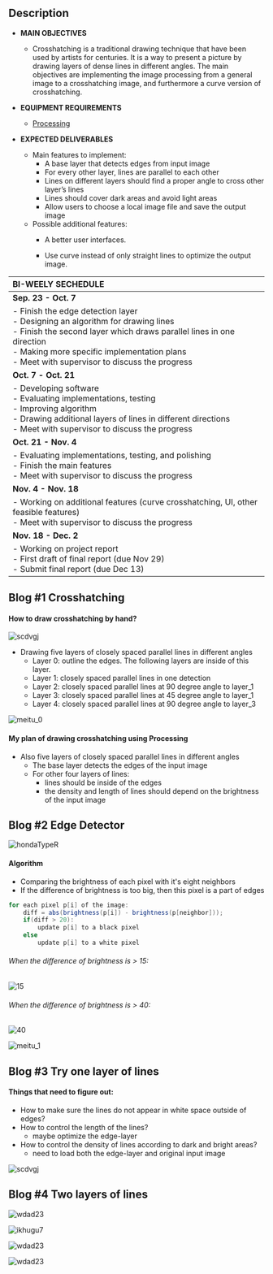 ## Description

- **MAIN OBJECTIVES**

  - Crosshatching is a traditional drawing technique that have been used by
    artists for centuries. It is a way to present a picture by drawing layers of
    dense lines in different angles. The main objectives are implementing the image processing from a general image to a crosshatching image, and furthermore a curve version of crosshatching.

- **EQUIPMENT REQUIREMENTS**

  - [Processing](https://processing.org/)

- **EXPECTED DELIVERABLES**

  - Main features to implement:
    - A base layer that detects edges from input image
    - For every other layer, lines are parallel to each other
    - Lines on different layers should find a proper angle to cross other layer’s lines
    - Lines should cover dark areas and avoid light areas
    - Allow users to choose a local image file and save the output image
  - Possible additional features:
    - A better user interfaces.
    
    - Use curve instead of only straight lines to optimize the output image.
    
      

| **BI-WEELY SECHEDULE**                                       |
| :----------------------------------------------------------- |
| **Sep. 23   -   Oct.   7**                                   |
|  - Finish the edge detection layer  <br>                                                                                                  -  Designing an algorithm for drawing lines      <br>                                                                                    -  Finish the second layer which draws parallel lines in one   direction     <br>                                                        -  Making more specific implementation   plans         <br>                                                                              -  Meet with   supervisor to discuss the progress |
| **Oct.** **7**     **-   Oct. 21**                           |
| -  Developing software            <br>                                                                                                   -  Evaluating   implementations, testing       <br>                                                                                     -  Improving algorithm                 <br>                                                                                             -  Drawing additional   layers of lines in different directions   <br>                                                                   -  Meet with supervisor to discuss the progress |
| **Oct. 21   -   Nov. 4**                                     |
| -  Evaluating implementations, testing,   and polishing <br>                                                                             -  Finish the main features                                 <br>                                                                         -  Meet with supervisor to discuss the progress |
| **Nov. 4   -   Nov. 18**                                     |
| -  Working on additional features (curve crosshatching, UI, other feasible features)   <br>                                             -  Meet with supervisor to discuss the progress |
| **Nov. 18   -     Dec. 2**                                   |
| -  Working on project report           <br>                                                                                             -  First draft of final report   (due Nov 29)         <br>                                                                               -  Submit final report (due Dec 13) |



## Blog #1 Crosshatching

#### How to draw crosshatching by hand?

![scdvgj](/pic/Captdsdsd.PNG)

- Drawing five layers of closely spaced parallel lines in different angles
  - Layer 0: outline the edges. The following layers are inside of this layer.
  - Layer 1: closely spaced parallel lines in one detection
  - Layer 2: closely spaced parallel lines at 90 degree angle to layer_1
  - Layer 3: closely spaced parallel lines at 45 degree angle to layer_1
  - Layer 4: closely spaced parallel lines at 90 degree angle to layer_3

![meitu_0](/pic/meitu_0.jpg)



#### My plan of drawing crosshatching using Processing

- Also five layers of closely spaced parallel lines in different angles
  - The base layer detects the edges of the input image
  - For other four layers of lines:
    - lines should be inside of the edges
    - the density and length of lines should depend on the brightness of the input image





## Blog #2 Edge Detector

![hondaTypeR](/pic/hondaTypeR.jpg)

#### Algorithm

- Comparing the brightness of each pixel with it's eight neighbors
- If the difference of  brightness is too big, then this pixel is a part of edges

``` java
for each pixel p[i] of the image:
	diff = abs(brightness(p[i]) - brightness(p[neighbor]));
	if(diff > 20):
		update p[i] to a black pixel
	else
		update p[i] to a white pixel
```

###### When the difference of brightness is > 15:

![15](/pic/15.jpg)

###### When the difference of brightness is > 40:

![40](/pic/40.jpg)

![meitu_1](/pic/meitu_1.jpg)





## Blog #3 Try one layer of lines

#### Things that need to figure out:

- How to make sure the lines do not appear in white space outside of edges?
- How to control the length of the lines?
  - maybe optimize the edge-layer
- How to control the density of lines according to dark and bright areas?
  - need to load both the edge-layer and original input image

![scdvgj](/pic/scdvgj.jpg)

## Blog #4 Two layers of lines

![wdad23](/pic/wdad23.jpg)

![ikhugu7](/pic/ikhugu7.jpg)

![wdad23](/pic/asadefreg.jpg)

![wdad23](/pic/5tjguh.jpg)